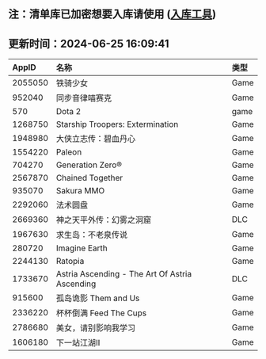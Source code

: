 ## 注：清单库已加密想要入库请使用 ([入库工具](https://github.com/BlankTMing/ManifestAutoUpdate/releases))

## 更新时间：2024-06-25 16:09:41
| AppID | 名称 | 类型  |
| :-------------------- | :----------------------------- | :----------- |
| 2055050 |   铁骑少女| Game |
| 952040 | 同步音律喵赛克| Game |
| 570 | Dota 2| game |
| 1268750 | Starship Troopers: Extermination| Game |
| 1948980 | 大侠立志传：碧血丹心| Game |
| 1554220 | Paleon| Game |
| 704270 | Generation Zero®| Game |
| 2567870 | Chained Together| Game |
| 935070 | Sakura MMO| Game |
| 2292060 | 法术圆盘| Game |
| 2669360 | 神之天平外传：幻雾之洞窟| DLC |
| 1967630 | 求生岛：不老泉传说| Game |
| 280720 | Imagine Earth| Game |
| 2244130 | Ratopia| Game |
| 1733670 | Astria Ascending - The Art Of Astria Ascending| DLC |
| 915600 | 孤岛诡影 Them and Us| Game |
| 2336220 | 杯杯倒满 Feed The Cups| Game |
| 2786680 | 美女，请别影响我学习| Game |
| 1606180 | 下一站江湖Ⅱ| Game |
